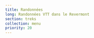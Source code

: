 ```yaml
---
title: Randonnées
long: Randonnées VTT dans le Revermont
section: treks
collection: menu
priority: 20
---
```

